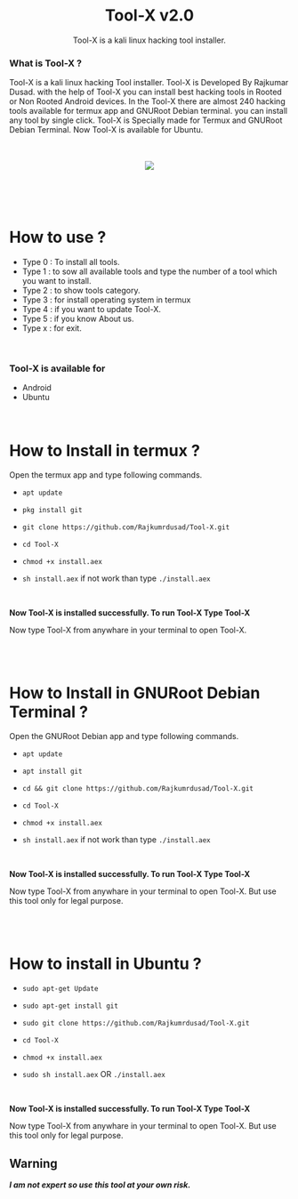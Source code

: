 
<h1 align="center">Tool-X v2.0</h1>
<p align="center">
       Tool-X is a kali linux hacking tool installer.
</p>


### What is Tool-X ?

Tool-X is a kali linux hacking Tool installer. Tool-X is Developed By Rajkumar Dusad. with the help of Tool-X you can install best hacking tools in Rooted or Non Rooted Android devices. In the Tool-X there are almost 240 hacking tools available for termux app and GNURoot Debian terminal. you can install any tool by single click. Tool-X is Specially made for Termux and GNURoot Debian Terminal. Now Tool-X is available for Ubuntu.
<br/><br/><br/>

<p align="center">
<img src="https://github.com/Rajkumrdusad/Tool-X/blob/master/.sc/Logo.jpg"/>
</p>

<br/><br/><br/>

# How to use ?

- Type 0 : To install all tools.
- Type 1 : to sow all available tools and type the number of a tool which you want to install.
- Type 2 : to show tools category.
- Type 3 : for install operating system in termux
- Type 4 : if you want to update Tool-X.
- Type 5 : if you know About us.
- Type x : for exit.

<br/>

### Tool-X is available for

* Android
* Ubuntu

<br/>

# How to Install in termux ?

Open the termux app and type following commands.

* `apt update`

* `pkg install git`

* `git clone https://github.com/Rajkumrdusad/Tool-X.git`

* `cd Tool-X`

* `chmod +x install.aex`

* `sh install.aex` if not work than type `./install.aex`

<br/>

**Now Tool-X is installed successfully. To run Tool-X Type Tool-X**

Now type Tool-X from anywhare in your terminal to open Tool-X.

<br/><br/>

# How to Install in GNURoot Debian Terminal ?

Open the GNURoot Debian app and type following commands.

* `apt update`

* `apt install git`

* `cd && git clone https://github.com/Rajkumrdusad/Tool-X.git`

* `cd Tool-X`

* `chmod +x install.aex`

* `sh install.aex` if not work than type `./install.aex`

<br/>

**Now Tool-X is installed successfully. To run Tool-X Type Tool-X**

Now type Tool-X from anywhare in your terminal to open Tool-X. But use this tool only for legal purpose.

<br/><br/>

# How to install in Ubuntu ?

* `sudo apt-get Update`

* `sudo apt-get install git`

* `sudo git clone https://github.com/Rajkumrdusad/Tool-X.git`

* `cd Tool-X`

* `chmod +x install.aex`

* `sudo sh install.aex` OR `./install.aex`

<br/>

**Now Tool-X is installed successfully. To run Tool-X Type Tool-X**

Now type Tool-X from anywhare in your terminal to open Tool-X. But use this tool only for legal purpose.
<br/>

## Warning

***I am not expert so use this tool at your own risk.***


